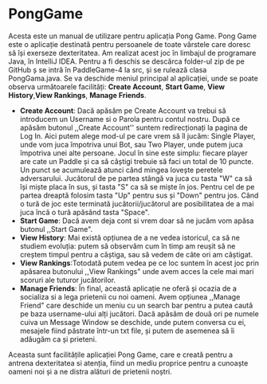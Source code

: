 # PongGame

Acesta este un manual de utilizare pentru aplicația Pong Game.  Pong Game este o aplicație destinată pentru persoanele de toate vârstele care doresc să își exerseze dexteritatea. Am realizat acest joc în limbajul de programare Java, în IntelliJ IDEA. Pentru a fi deschis se descărca folder-ul zip de pe GitHub ș se intră în PaddleGame-4 la src, și se rulează clasa PongGama.java. Se va deschide meniul principal al aplicației, unde se poate observa următoarele facilități: **Create Account**, **Start Game**, **View History**,**View Rankings**, **Manage Friends**. 
- **Create Account**: Dacă apăsăm pe Create Account va trebui să introducem un Username si o Parola pentru contul nostru. După ce apăsăm butonul ,,Create Account'' suntem redirecționați la pagina de Log In. Aici putem alege mod-ul pe care vrem să îl jucăm: Single Player, unde vom juca împotriva unui Bot, sau Two Player, unde putem juca împotriva unei alte persoane. Jocul în sine este simplu: fiecare player are cate un Paddle și ca să câștigi trebuie să faci un total de 10 puncte. Un punct se acumulează atunci când mingea lovește peretele adversarului. Jucătorul de pe partea stângă va juca cu tasta "W" ca să își miște placa în sus, și tasta "S" ca să se miște în jos. Pentru cel de pe partea dreaptă folosim tasta "Up" pentru sus și "Down" pentru jos. Când o tură de joc este terminată jucătorii/jucătorul are posibilitatea de a mai juca încă o tură apăsând tasta "Space".
- **Start Game**: Dacă avem deja cont si vrem doar să ne jucăm vom apăsa butonul ,,Start Game".
- **View History**: Mai există opțiunea de a ne vedea istoricul, ca să ne studiem evoluția: putem să observăm cum în timp am reușit să ne creștem timpul pentru a câștiga, sau să vedem de câte ori am câștigat.
- **View Rankings**:Totodată putem vedea pe ce loc suntem în acest joc prin apăsarea butonului ,,View Rankings" unde avem acces la cele mai mari scoruri ale tuturor jucătorilor.
- **Manage Friends**: În final, această aplicație ne oferă și ocazia de a socializa si a lega prietenii cu noi oameni. Avem opțiunea ,,Manage Friend" care deschide un meniu cu un search bar pentru a putea caută pe baza username-ului alți jucători. Dacă apăsăm de două ori pe numele cuiva un Message Window se deschide, unde putem conversa cu ei, mesajele fiind păstrate într-un txt file, și putem de asemenea să îi adăugăm ca și prieteni.

Aceasta sunt facilitățile aplicației Pong Game, care e creată pentru a antrena dexteritatea si atenția, fiind un mediu proprice pentru a cunoaște oameni noi și a ne distra alături de prietenii noștri.
